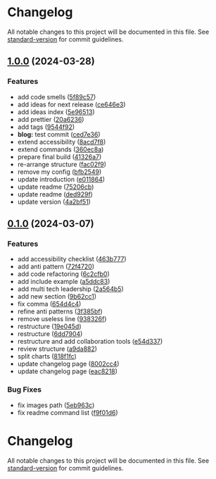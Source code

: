 # Changelog

All notable changes to this project will be documented in this file. See [standard-version](https://github.com/conventional-changelog/standard-version) for commit guidelines.

## [1.0.0](https://github.com/barabba9174/avon-docs/compare/v0.1.0...v1.0.0) (2024-03-28)


### Features

* add code smells ([5f89c57](https://github.com/barabba9174/avon-docs/commit/5f89c5717d72727d7dd212f647aba704be03df1d))
* add ideas for next release ([ce646e3](https://github.com/barabba9174/avon-docs/commit/ce646e3a11e076c4607cad74689a58a2cbeca8c3))
* add ideas index ([5e96513](https://github.com/barabba9174/avon-docs/commit/5e9651343b3e5c0a5ec85550beb141ef4fac7f73))
* add prettier ([20a6236](https://github.com/barabba9174/avon-docs/commit/20a6236e557c1c47d2e93217ce9c85df39256e7a))
* add tags ([9544f92](https://github.com/barabba9174/avon-docs/commit/9544f921958951512adbc1586755d16580fe9e07))
* **blog:** test commit ([ced7e36](https://github.com/barabba9174/avon-docs/commit/ced7e362392c611dc0ba2294aad2e494353d7628))
* extend accessibility ([8acd7f8](https://github.com/barabba9174/avon-docs/commit/8acd7f8099ed195c75ac64d424982105b9cf5609))
* extend commands ([360ec8a](https://github.com/barabba9174/avon-docs/commit/360ec8a9f032b1c98d78a53c6ad6fcb52a58c69a))
* prepare final build ([41326a7](https://github.com/barabba9174/avon-docs/commit/41326a7cbb60b4d3db1a69d3cebfb4390eef1d0e))
* re-arrange structure ([fac02f9](https://github.com/barabba9174/avon-docs/commit/fac02f9a0408112f81e22bf3865808dd6ded1a56))
* remove my config ([bfb2549](https://github.com/barabba9174/avon-docs/commit/bfb254986cf79c33732da84f5d0ce3383b34b949))
* update introduction ([e011864](https://github.com/barabba9174/avon-docs/commit/e0118642509a6181deb79285880dbc60389f0243))
* update readme ([75206cb](https://github.com/barabba9174/avon-docs/commit/75206cbd2bbf86ae6849e200290e9baf93121743))
* update readme ([ded929f](https://github.com/barabba9174/avon-docs/commit/ded929f93d860c947defc3721f06eae28852e570))
* update version ([4a2bf51](https://github.com/barabba9174/avon-docs/commit/4a2bf51120356493d963b0ae8127478e3d7c314b))

## [0.1.0](https://github.com/barabba9174/avon-docs/compare/v0.0.1-alpha.0...v0.1.0) (2024-03-07)


### Features

* add accessibility checklist ([463b777](https://github.com/barabba9174/avon-docs/commit/463b777d2e1949a19d0a857cd8a9db3bb8b68e93))
* add anti pattern ([72f4720](https://github.com/barabba9174/avon-docs/commit/72f4720935b0c792b088c5441241057b6c015c0d))
* add code refactoring ([6c2cfb0](https://github.com/barabba9174/avon-docs/commit/6c2cfb0d5d5cfa51b630602d44f6b7dfc2de1379))
* add include example ([a5ddc83](https://github.com/barabba9174/avon-docs/commit/a5ddc8322637d261985d0d8000dc854c53df01ab))
* add multi tech leadership ([2a564b5](https://github.com/barabba9174/avon-docs/commit/2a564b5c8d3948038aff75e1f5ee771897a46eed))
* add new section ([9b62cc1](https://github.com/barabba9174/avon-docs/commit/9b62cc1ad377f803e186c1e475b2cbcb6f3c6eb8))
* fix comma ([654d4c4](https://github.com/barabba9174/avon-docs/commit/654d4c4f1f3093deae9adf94fdf6d6e32d31fb90))
* refine anti patterns ([3f385bf](https://github.com/barabba9174/avon-docs/commit/3f385bf0c61b3584c9a5ea3bbb478fbaba755ca2))
* remove useless line ([938326f](https://github.com/barabba9174/avon-docs/commit/938326fa063c8b0a281a3334816f0bb60258671b))
* restructure ([19e045d](https://github.com/barabba9174/avon-docs/commit/19e045dd1fce03f7dc4aa7a813f4126b41e9ccfa))
* restructure ([6dd7904](https://github.com/barabba9174/avon-docs/commit/6dd79047660b5756bce7547d8287d153a8dc66d0))
* restructure and add collaboration tools ([e54d337](https://github.com/barabba9174/avon-docs/commit/e54d337a543fb6c5994557ed907dc1a0d7e356c6))
* review structure ([a9da882](https://github.com/barabba9174/avon-docs/commit/a9da88239f8402bc2ade591913fc8f770a0d2dee))
* split charts ([818f1fc](https://github.com/barabba9174/avon-docs/commit/818f1fc00f345d1f463c827a125771c89ef0bc28))
* update changelog page ([8002cc4](https://github.com/barabba9174/avon-docs/commit/8002cc4aede2c9ba36a20170b12356101ef4ff0b))
* update changelog page ([eac8218](https://github.com/barabba9174/avon-docs/commit/eac82186c2932582d03186fcb7513e090cc8dfc7))


### Bug Fixes

* fix images path ([5eb963c](https://github.com/barabba9174/avon-docs/commit/5eb963c8474c3ac64f91a20911bcd7c2216db294))
* fix readme command list ([f9f01d6](https://github.com/barabba9174/avon-docs/commit/f9f01d61499353d0d115735c540cbba8b7fda2bf))

# Changelog

All notable changes to this project will be documented in this file. See [standard-version](https://github.com/conventional-changelog/standard-version) for commit guidelines.
